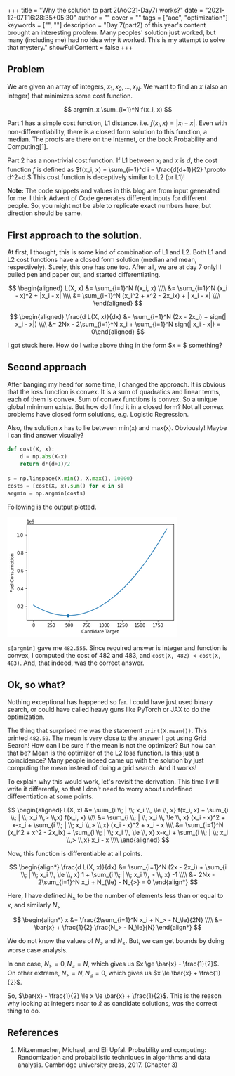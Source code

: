 +++
title = "Why the solution to part 2(AoC21-Day7) works?"
date = "2021-12-07T16:28:35+05:30"
author = ""
cover = ""
tags = ["aoc", "optimization"]
keywords = ["", ""]
description = "Day 7(part2) of this year's content brought an interesting problem. Many peoples' solution just worked, but many (including me) had no idea why it worked. This is my attempt to solve that mystery."
showFullContent = false
+++

## Problem

We are given an array of integers, $x_1, x_2, \dots, x_N.$ We want to find an $x$ (also an integer) that minimizes some cost function. 

$$
    argmin_x \sum_{i=1}^N f(x_i, x)
$$

Part 1 has a simple cost function, L1 distance. i.e. $f(x_i, x) = | x_i - x|$. Even with non-differentiability, there is a closed form solution to this function, a median. The proofs are there on the Internet, or the book Probability and Computing[1].

Part 2 has a non-trivial cost function. If L1 between $x_i$ and $x$ is $d$, the cost function $f$ is defined as $f(x_i, x) = \sum_{i=1}^d i = \frac{d(d+1)}{2} \propto d^2+d.$ This cost function is deceptively similar to L2 (or L1)! 

**Note:** The code snippets and values in this blog are from input generated for me. I think Advent of Code generates different inputs for different people. So, you might not be able to replicate exact numbers here, but direction should be same.

## First approach to the solution.

At first, I thought, this is some kind of combination of L1 and L2. Both L1 and L2 cost functions have a closed form solution (median and mean, respectively). Surely, this one has one too. After all, we are at day 7 only! I pulled pen and paper out, and started differentiating.

$$
\begin{aligned}
L(X, x) &= \sum_{i=1}^N f(x_i, x) \\\\
&= \sum_{i=1}^N (x_i - x)^2 + |x_i - x| \\\\
&= \sum_{i=1}^N (x_i^2 + x^2 - 2x_ix) + | x_i - x| \\\\
\end{aligned}
$$

$$
\begin{aligned}
\frac{d L(X, x)}{dx} &= \sum_{i=1}^N (2x - 2x_i) + sign(| x_i - x|) \\\\
&= 2Nx - 2\sum_{i=1}^N x_i + \sum_{i=1}^N sign(| x_i - x|)
 = 0\end{aligned}
$$

I got stuck here. How do I write above thing in the form $x = $ something? 

## Second approach

After banging my head for some time, I changed the approach. It is obvious that the loss function is convex. It is a sum of quadratics and linear terms, each of them is convex. Sum of convex functions is convex. So a unique global minimum exists. But how do I find it in a closed form? Not all convex problems have closed form solutions, e.g. Logistic Regression. 

Also, the solution $x$ has to lie between min(x) and max(x). Obviously! Maybe I can find answer visually?


```python
def cost(X, x):
    d = np.abs(X-x)
    return d*(d+1)/2

s = np.linspace(X.min(), X.max(), 10000)
costs = [cost(X, x).sum() for x in s]
argmin = np.argmin(costs)
```

Following is the output plotted.

![plot](images/day7_plot.png)

`s[argmin]` gave me `482.555`. Since required answer is integer and function is convex, I computed the cost of 482 and 483, and `cost(X, 482) < cost(X, 483)`. And, that indeed, was the correct answer.

## Ok, so what?

Nothing exceptional has happened so far. I could have just used binary search, or could have called heavy guns like PyTorch or JAX to do the optimization.

The thing that surprised me was the statement `print(X.mean())`. This printed `482.59`. The mean is very close to the answer I got using Grid Search! How can I be sure if the mean is not the optimizer? But how can that be? Mean is the optimizer of the L2 loss function. Is this just a coincidence? Many people indeed came up with the solution by just computing the mean instead of doing a grid search. And it works!

To explain why this would work, let's revisit the derivation. This time I will write it differently, so that I don't need to worry about undefined differentiation at some points.


$$
\begin{aligned}
L(X, x) &=
\sum_{i \\; | \\; x_i  \\, \le \\, x} f(x_i, x) +  
\sum_{i \\; | \\; x_i  \\,> \\,x} f(x_i, x) \\\\
&= \sum_{i \\; | \\; x_i  \\, \le \\, x} (x_i - x)^2 + x-x_i +
\sum_{i \\; | \\; x_i  \\,> \\,x} (x_i - x)^2 + x_i - x \\\\
&= \sum_{i=1}^N (x_i^2 + x^2 - 2x_ix) + 
\sum_{i \\; | \\; x_i  \\, \le \\, x} x-x_i +
\sum_{i \\; | \\; x_i  \\,> \\,x} x_i - x \\\\
\end{aligned}
$$

Now, this function is differentiable at all points. 

$$
\begin{align*}
\frac{d L(X, x)}{dx} &= \sum_{i=1}^N (2x - 2x_i) + 
\sum_{i \\; | \\; x_i  \\, \le \\, x} 1 +
\sum_{i \\; | \\; x_i  \\, > \\, x} -1 \\\\
&= 2Nx - 2\sum_{i=1}^N x_i + N_{\le} - N_{>} = 0
\end{align*}
$$

Here, I have defined $N_{\le}$ to be the number of elements less than or equal to $x$, and similarly $N_>$

$$
\begin{align*}
x &= \frac{2\sum_{i=1}^N x_i + N_> - N_\le}{2N} \\\\
  &= \bar{x} + \frac{1}{2} \frac{N_> - N_\le}{N}
\end{align*}
$$

We do not know the values of $N_>$ and  $N_\le$. But, we can get bounds by doing worse case analysis.

In one case, $N_> = 0, N_\le = N$, which gives us $x \ge \bar{x} - \frac{1}{2}$. On other extreme, $N_> = N, N_\le = 0$, which gives us $x \le \bar{x} + \frac{1}{2}$.

So, $\bar{x} - \frac{1}{2} \le x \le \bar{x} + \frac{1}{2}$. This is the reason why looking at integers near to $\bar{x}$ as candidate solutions, was the correct thing to do. 

## References
1. Mitzenmacher, Michael, and Eli Upfal. Probability and computing: Randomization and probabilistic techniques in algorithms and data analysis. Cambridge university press, 2017. (Chapter 3)